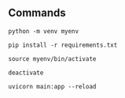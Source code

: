 ## Commands

```
python -m venv myenv
```

```
pip install -r requirements.txt
```


```
source myenv/bin/activate
```

```
deactivate
```

```
uvicorn main:app --reload
```